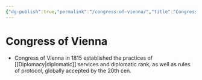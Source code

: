```yaml
---
{"dg-publish":true,"permalink":"/congress-of-vienna/","title":"Congress of Vienna"}
---
```


# Congress of Vienna

- Congress of Vienna in 1815 established the practices of [[Diplomacy\|diplomatic]] services and diplomatic rank, as well as rules of protocol, globally accepted by the 20th cen.